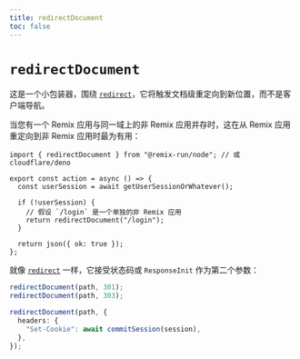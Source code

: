 ```yaml
---
title: redirectDocument
toc: false
---
```


# `redirectDocument`

这是一个小包装器，围绕 [`redirect`][redirect]，它将触发文档级重定向到新位置，而不是客户端导航。

当您有一个 Remix 应用与同一域上的非 Remix 应用并存时，这在从 Remix 应用重定向到非 Remix 应用时最为有用：

```tsx lines=[1,7]
import { redirectDocument } from "@remix-run/node"; // 或 cloudflare/deno

export const action = async () => {
  const userSession = await getUserSessionOrWhatever();

  if (!userSession) {
    // 假设 `/login` 是一个单独的非 Remix 应用
    return redirectDocument("/login");
  }

  return json({ ok: true });
};
```

就像 [`redirect`][redirect] 一样，它接受状态码或 `ResponseInit` 作为第二个参数：

```ts
redirectDocument(path, 301);
redirectDocument(path, 303);
```

```ts
redirectDocument(path, {
  headers: {
    "Set-Cookie": await commitSession(session),
  },
});
```

[redirect]: ./redirect